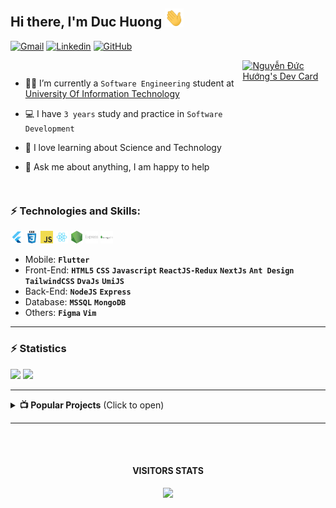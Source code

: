 <h2> Hi there, I'm Duc Huong <img src="https://raw.githubusercontent.com/ABSphreak/ABSphreak/master/gifs/Hi.gif" width="30px"></h2>


[![Gmail](https://img.shields.io/twitter/url?label=Gmail&logo=gmail&url=https://gmail.com)](mailto:duchuong007@gmail.com)
[![Linkedin](https://img.shields.io/twitter/url?label=Linkedin&logo=linkedin&url=https://linkedin.com/in/duchuong007)](https://www.linkedin.com/in/duchuong007/)
[![GitHub](https://img.shields.io/twitter/url?label=Visualize&logo=github&url=https://github.com/huongnguyenduc)](https://github.com/huongnguyenduc)

<div style="display: flex; flex-direction: row; justify-content: space-">

<p>
    
- 👨‍🎓 I’m currently a `Software Engineering` student at [University Of Information Technology](https://en.uit.edu.vn/overview-vnuhcm-university-information-technology)
    
- 💻 I have `3 years` study and practice in `Software Development`
    
- 🌱 I love learning about Science and Technology
    
- 💬 Ask me about anything, I am happy to help
    
</p>
    <a href="https://app.daily.dev/duchuong007"><img src="https://api.daily.dev/devcards/d6c6daa15d3a4757a7473528db642b17.png?r=5jo" width="250" alt="Nguyễn Đức Hướng's Dev Card"/></a>
</div>








### ⚡ Technologies and Skills:  
<code><img height="20" src="https://raw.githubusercontent.com/github/explore/80688e429a7d4ef2fca1e82350fe8e3517d3494d/topics/flutter/flutter.png"></code>
<code><img height="20" src="https://raw.githubusercontent.com/github/explore/80688e429a7d4ef2fca1e82350fe8e3517d3494d/topics/css/css.png"></code>
<code><img height="20" src="https://raw.githubusercontent.com/github/explore/80688e429a7d4ef2fca1e82350fe8e3517d3494d/topics/javascript/javascript.png"></code>
<code><img height="20" src="https://raw.githubusercontent.com/github/explore/80688e429a7d4ef2fca1e82350fe8e3517d3494d/topics/react/react.png"></code>
<code><img height="20" src="https://raw.githubusercontent.com/github/explore/80688e429a7d4ef2fca1e82350fe8e3517d3494d/topics/nodejs/nodejs.png"></code>
<code><img height="20" src="https://raw.githubusercontent.com/github/explore/80688e429a7d4ef2fca1e82350fe8e3517d3494d/topics/express/express.png"></code>
<code><img height="20" src="https://raw.githubusercontent.com/github/explore/80688e429a7d4ef2fca1e82350fe8e3517d3494d/topics/mongodb/mongodb.png"></code>

- Mobile: **`Flutter`**
- Front-End:  **`HTML5`** **`CSS`** **`Javascript`** **`ReactJS-Redux`** **`NextJs`** **`Ant Design`** **`TailwindCSS`** **`DvaJs`** **`UmiJS`** 
- Back-End: **`NodeJS`** **`Express`** 
- Database: **`MSSQL`** **`MongoDB`**
- Others: **`Figma`** **`Vim`**


---
### ⚡ Statistics  
<img  src="https://github-readme-stats.vercel.app/api?username=huongnguyenduc&show_icons=true">

<a href="https://github.com/huongnguyenduc">
    <img style="" src="https://github-readme-stats.vercel.app/api/top-langs/?username=huongnguyenduc&hide=jupyter%20notebook,html&langs_count=7&layout=compact" />
</a>


---


<details>
<summary><b>📺 Popular Projects</b> (Click to open)</summary><br/>
<table>
<tbody>
<tr>
<a href="https://github.com/huongnguyenduc/furniture-store">
<img src="https://github-readme-stats.vercel.app/api/pin/?username=huongnguyenduc&repo=furniture-store" />
</a>
<tr>
<a href="https://github.com/huongnguyenduc/nft-auction">
<img src="https://github-readme-stats.vercel.app/api/pin/?username=huongnguyenduc&repo=nft-auction" />
</a>
<tr>
<a href="https://github.com/huongnguyenduc/room-booking">
<img src="https://github-readme-stats.vercel.app/api/pin/?username=huongnguyenduc&repo=room-booking" />
</a>
<tr>
<a href="https://github.com/huongnguyenduc/wedding-management">
<img src="https://github-readme-stats.vercel.app/api/pin/?username=huongnguyenduc&repo=wedding-management" />
</a>
</tr>
<a href="https://github.com/huongnguyenduc/cooking_master">
<img src="https://github-readme-stats.vercel.app/api/pin/?username=huongnguyenduc&repo=cooking_master" />
</a>
</tr>
</tbody>
</table>
</details>

---

<br/><br/>
<h4 align="center">VISITORS STATS</h4>
<p align="center"><img src="https://profile-counter.glitch.me/{huongnguyenduc}/count.svg"/></p>
